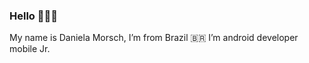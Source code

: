 ### Hello 👩🏼‍💻

My name is Daniela Morsch, I’m from Brazil 🇧🇷 I’m android developer mobile Jr.



<!--
**DanielaMorsch/DanielaMorsch** is a ✨ _special_ ✨ repository because its `README.md` (this file) appears on your GitHub profile.

My name is Daniela Morsch, I’m Brazil 🇧🇷 I’m android developer mobile.
